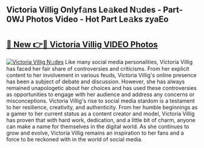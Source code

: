 ## Victoria Villig Onlyf𝚊ns Le𝚊ked N𝚞des - Part-0WJ Photos Video - Hot Part Le𝚊ks zyaEo

# <h2><a href="http://ab65108.deff.icu/?id=Victoria+Villig">🔗 New 👉🔴 Victoria Villig VIDEO Photos</a></h2>

[![Victoria Villig N𝚞des](https://i.imgur.com/rIISA9y.gif)](http://ab65108.deff.icu/?id=Victoria+Villig)
Like many social media personalities, Victoria Villig has faced her fair share of controversies and criticisms. From her explicit content to her involvement in various feuds, Victoria Villig's online presence has been a subject of debate and discussion. However, she has always remained unapologetic about her choices and has used these controversies as opportunities to engage with her audience and address any concerns or misconceptions. Victoria Villig's rise to social media stardom is a testament to her resilience, creativity, and authenticity. From her humble beginnings as a gamer to her current status as a content creator and model, Victoria Villig has proven that with hard work, dedication, and a little bit of charm, anyone can make a name for themselves in the digital world. As she continues to grow and evolve, Victoria Villig remains an inspiration to her fans and a force to be reckoned with in the world of social media.
